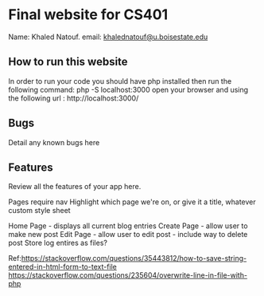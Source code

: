 # Final website for CS401

Name: Khaled Natouf. 
email: khalednatouf@u.boisestate.edu

## How to run this website

In order to run your code you should have php installed
then run the following command: php -S localhost:3000
open your browser and using the following url : 
http://localhost:3000/

## Bugs

Detail any known bugs here

## Features

Review all the features of your app here.

Pages require nav
    Highlight which page we're on, or give it a title, whatever
custom style sheet

Home Page - displays all current blog entries
Create Page - allow user to make new post
Edit Page - allow user to edit post
          - include way to delete post
Store log entires as files?

Ref:https://stackoverflow.com/questions/35443812/how-to-save-string-entered-in-html-form-to-text-file
https://stackoverflow.com/questions/235604/overwrite-line-in-file-with-php

